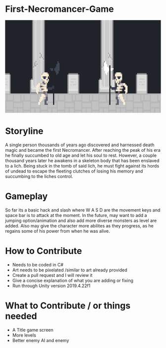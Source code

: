 # First-Necromancer-Game
<p align="left">
 <p align="center">
 <img width="900" height="300" src="/media/512YhoQNWf.gif">
</p>
<p align="left">  

# Storyline  
A single person thousands of years ago discovered and harnessed death magic and became the first Necromancer. After reaching the peak of his era he finally succumbed to old age and let his soul to rest. However, a couple thousand years later he awakens in a skeleton body that has been enslaved to a lich. Being stuck in the tomb of said lich, he must fight against its hords of undead to escape the fleeting clutches of losing his memory and succumbing to the liches control. 
# Gameplay
So far its a basic hack and slash where W A S D are the movement keys and space bar is to attack at the moment. In the future, may want to add a jumping option/animation and also add more diverse monsters as level are added. Also may give the character more abilites as they progress, as he regains some of his power from when he was alive.
# How to Contribute
* Needs to be coded in C# 
* Art needs to be pixelated /similar to art already provided
* Create a pull request and I will review it
* Give a concise explanation of what you are adding or fixing
* Run through Unity version 2019.4.22f1
# What to Contribute / or things needed
* A Title game screen
* More levels
* Better enemy AI and enemy
